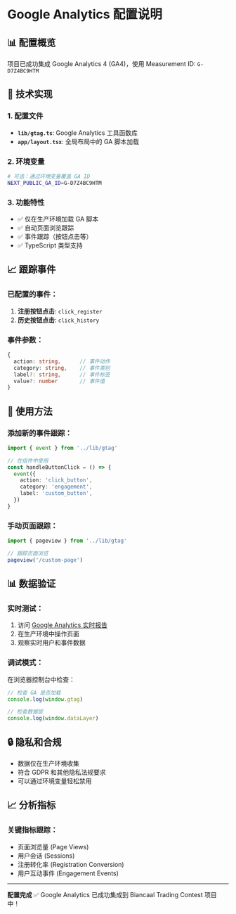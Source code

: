# Google Analytics 配置说明

## 📊 **配置概览**

项目已成功集成 Google Analytics 4 (GA4)，使用 Measurement ID: `G-D7Z4BC9HTM`

## 🔧 **技术实现**

### 1. **配置文件**
- **`lib/gtag.ts`**: Google Analytics 工具函数库
- **`app/layout.tsx`**: 全局布局中的 GA 脚本加载

### 2. **环境变量**
```bash
# 可选：通过环境变量覆盖 GA ID
NEXT_PUBLIC_GA_ID=G-D7Z4BC9HTM
```

### 3. **功能特性**
- ✅ 仅在生产环境加载 GA 脚本
- ✅ 自动页面浏览跟踪
- ✅ 事件跟踪（按钮点击等）
- ✅ TypeScript 类型支持

## 📈 **跟踪事件**

### 已配置的事件：
1. **注册按钮点击**: `click_register`
2. **历史按钮点击**: `click_history`

### 事件参数：
```typescript
{
  action: string,      // 事件动作
  category: string,    // 事件类别
  label?: string,      // 事件标签
  value?: number       // 事件值
}
```

## 🚀 **使用方法**

### 添加新的事件跟踪：
```typescript
import { event } from '../lib/gtag'

// 在组件中使用
const handleButtonClick = () => {
  event({
    action: 'click_button',
    category: 'engagement',
    label: 'custom_button',
  })
}
```

### 手动页面跟踪：
```typescript
import { pageview } from '../lib/gtag'

// 跟踪页面浏览
pageview('/custom-page')
```

## 📊 **数据验证**

### 实时测试：
1. 访问 [Google Analytics 实时报告](https://analytics.google.com/analytics/web/#/p/G-D7Z4BC9HTM/realtime)
2. 在生产环境中操作页面
3. 观察实时用户和事件数据

### 调试模式：
在浏览器控制台中检查：
```javascript
// 检查 GA 是否加载
console.log(window.gtag)

// 检查数据层
console.log(window.dataLayer)
```

## 🔒 **隐私和合规**

- 数据仅在生产环境收集
- 符合 GDPR 和其他隐私法规要求
- 可以通过环境变量轻松禁用

## 📈 **分析指标**

### 关键指标跟踪：
- 页面浏览量 (Page Views)
- 用户会话 (Sessions)  
- 注册转化率 (Registration Conversion)
- 用户互动事件 (Engagement Events)

---

**配置完成** ✅ 
Google Analytics 已成功集成到 Biancaal Trading Contest 项目中！ 